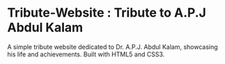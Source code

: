 # Tribute-Website : Tribute to A.P.J Abdul Kalam

A simple tribute website dedicated to Dr. A.P.J. Abdul Kalam, showcasing his life and achievements. Built with HTML5 and CSS3.

